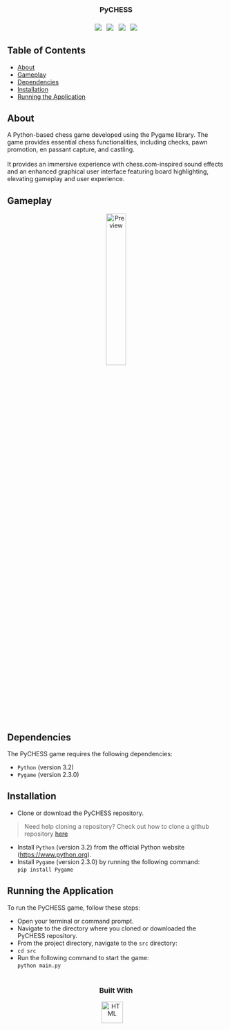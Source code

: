 <h3 align="center">PyCHESS<h3>
<p align="center">
<a href="https://github.com/joolaoye/PyCHESS/blob/main/LICENSE"><img src="https://img.shields.io/badge/License-MIT-blue.svg"/></a> &nbsp; <a href=""><img src="https://img.shields.io/badge/Open Source-red.svg"/></a> &nbsp; <a href="https://github.com/joolaoye/PyCHESS/blob/main/CONTRIBUTING.md"><img src="https://img.shields.io/badge/Contributors-green.svg"/></a> &nbsp; <a href="https://github.com/joolaoye/PyCHESS/blob/main/DEMO.md"><img src="https://img.shields.io/badge/More Demos-orange.svg"/></a>
</p>

## Table of Contents
- [About](#about)
- [Gameplay](#gameplay)
- [Dependencies](#dependencies)
- [Installation](#installation)
- [Running the Application](#running-the-application)

## About

A Python-based chess game developed using the Pygame library. The game provides essential chess functionalities, including checks, pawn promotion, en passant capture, and castling. 
<br><br>
It provides an immersive experience with chess.com-inspired sound effects and an enhanced graphical user interface featuring board highlighting, elevating gameplay and user experience.
<br>

## Gameplay
<p align="center">
  <a href="https://i.imgur.com/FR9qoXe.gif">
    <img src="https://i.imgur.com/FR9qoXe.gif" alt="Preview" width="30%"/>
  </a>
</p>

## Dependencies
The PyCHESS game requires the following dependencies:

* `Python` (version 3.2)
* `Pygame` (version 2.3.0)


## Installation
* Clone or download the PyCHESS repository. <br>
> Need help cloning a repository? Check out how to clone a github repository [here](https://docs.github.com/en/repositories/creating-and-managing-repositories/cloning-a-repository)
* Install `Python` (version 3.2) from the official Python website (https://www.python.org).
* Install `Pygame` (version 2.3.0) by running the following command: <br>
`pip install Pygame`

## Running the Application
To run the PyCHESS game, follow these steps:

* Open your terminal or command prompt.
* Navigate to the directory where you cloned or downloaded the PyCHESS repository.
* From the project directory, navigate to the `src` directory: <br>
* `cd src`
* Run the following command to start the game: <br>
`python main.py`
<br><br>

<h3 align="center">
  Built With
</h3>

<p align="center">
<a href="https://github.com/joolaoye/PyCHESS/blob/main/LICENSE"><img  alt="HTML" width="50px" style="padding-right:10px;" src="https://cdn.jsdelivr.net/gh/devicons/devicon/icons/python/python-original-wordmark.svg" /></a> &nbsp; 
</p>
<br><br>
